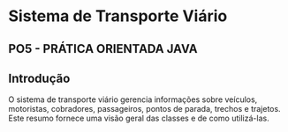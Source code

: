 # Sistema de Transporte Viário
## PO5 - PRÁTICA ORIENTADA JAVA
## Introdução
O sistema de transporte viário gerencia informações sobre veículos, motoristas, cobradores, passageiros, pontos de parada, trechos e trajetos. Este resumo fornece uma visão geral das classes e de como utilizá-las.



